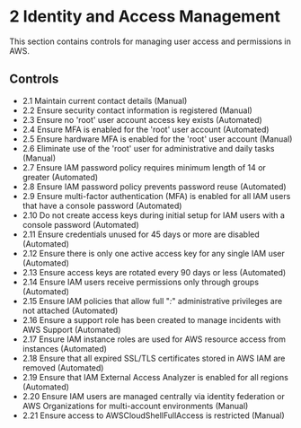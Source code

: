 # 2 Identity and Access Management

This section contains controls for managing user access and permissions in AWS.

## Controls

- 2.1 Maintain current contact details (Manual)
- 2.2 Ensure security contact information is registered (Manual)
- 2.3 Ensure no 'root' user account access key exists (Automated)
- 2.4 Ensure MFA is enabled for the 'root' user account (Automated)
- 2.5 Ensure hardware MFA is enabled for the 'root' user account (Manual)
- 2.6 Eliminate use of the 'root' user for administrative and daily tasks (Manual)
- 2.7 Ensure IAM password policy requires minimum length of 14 or greater (Automated)
- 2.8 Ensure IAM password policy prevents password reuse (Automated)
- 2.9 Ensure multi-factor authentication (MFA) is enabled for all IAM users that have a console password (Automated)
- 2.10 Do not create access keys during initial setup for IAM users with a console password (Automated)
- 2.11 Ensure credentials unused for 45 days or more are disabled (Automated)
- 2.12 Ensure there is only one active access key for any single IAM user (Automated)
- 2.13 Ensure access keys are rotated every 90 days or less (Automated)
- 2.14 Ensure IAM users receive permissions only through groups (Automated)
- 2.15 Ensure IAM policies that allow full "*:*" administrative privileges are not attached (Automated)
- 2.16 Ensure a support role has been created to manage incidents with AWS Support (Automated)
- 2.17 Ensure IAM instance roles are used for AWS resource access from instances (Automated)
- 2.18 Ensure that all expired SSL/TLS certificates stored in AWS IAM are removed (Automated)
- 2.19 Ensure that IAM External Access Analyzer is enabled for all regions (Automated)
- 2.20 Ensure IAM users are managed centrally via identity federation or AWS Organizations for multi-account environments (Manual)
- 2.21 Ensure access to AWSCloudShellFullAccess is restricted (Manual)
